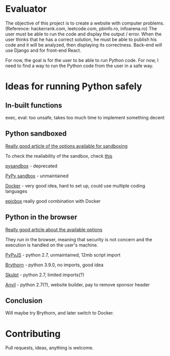 # Evaluator

The objective of this project is to create a website with computer problems. (Reference: hackerrank.com, leetcode.com, pbinfo.ro, infoarena.ro)
The user must be able to run the code and display the output / error.
When the user thinks that he has a correct solution, he must be able to publish his code and it will be analyzed, then displaying its correctness.
Back-end will use Django and for front-end React.


For now, the goal is for the user to be able to run Python code.
For now, I need to find a way to run the Python code from the user in a safe way.

# Ideas for running Python safely

## In-built functions
exec, eval: too unsafe, takes too much time to implement something decent

## Python sandboxed
[Really good article of the options available for sandboxing](https://www.software.ac.uk/blog/2017-11-23-executing-python-code-submitted-web-service)

To check the realiability of the sandbox, check [this](https://book.hacktricks.xyz/misc/basic-python/bypass-python-sandboxes)

[pysandbox](https://github.com/vstinner/pysandbox) - deprecated

[PyPy sandbox](https://doc.pypy.org/en/latest/sandbox.html) - unmaintained

[Docker](https://www.docker.com/) - very good idea, hard to set up, could use multiple coding languages

[epicbox](https://pypi.org/project/epicbox/) really good combination with Docker

## Python in the browser
[Really good article about the available options](https://anvil.works/blog/python-in-the-browser-talk)

They run in the browser, meaning that security is not concern and the execution is handled on the user's machine.

[PyPyJS](https://github.com/pypyjs) - python 2.7, unmaintained, 12mb script import

[Brythorn](https://brython.info/) - python 3.9.0, no imports, good idea

[Skulpt](http://skulpt.org/) - python 2.7, limited imports(?)

[Anvil](https://anvil.works/) - python 2.7(?), website builder, pay to remove sponsor header

## Conclusion
Will maybe try Brythorn, and later switch to Docker.

# Contributing
Pull requests, ideas, anything is welcome.
